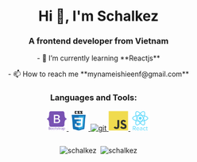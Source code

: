 <h1 align="center">Hi 👋, I'm Schalkez</h1>
<h3 align="center">A frontend developer from Vietnam</h3>


<p align="center">- 🌱 I’m currently learning **Reactjs**</p>
<p align="center">- 📫 How to reach me **mynameishieenf@gmail.com**</p>


<div align="center">

<h3 style="margin-right: 20px;">Languages and Tools:</h3>
<p> <a href="https://getbootstrap.com" target="_blank" rel="noreferrer"> <img src="https://raw.githubusercontent.com/devicons/devicon/master/icons/bootstrap/bootstrap-plain-wordmark.svg" alt="bootstrap" width="40" height="40"/> </a> <a href="https://www.w3schools.com/css/" target="_blank" rel="noreferrer"> <img src="https://raw.githubusercontent.com/devicons/devicon/master/icons/css3/css3-original-wordmark.svg" alt="css3" width="40" height="40"/> </a> <a href="https://git-scm.com/" target="_blank" rel="noreferrer"> <img src="https://www.vectorlogo.zone/logos/git-scm/git-scm-icon.svg" alt="git" width="40" height="40"/> </a> <a href="https://developer.mozilla.org/en-US/docs/Web/JavaScript" target="_blank" rel="noreferrer"> <img src="https://raw.githubusercontent.com/devicons/devicon/master/icons/javascript/javascript-original.svg" alt="javascript" width="40" height="40"/> </a> <a href="https://reactjs.org/" target="_blank" rel="noreferrer"> <img src="https://raw.githubusercontent.com/devicons/devicon/master/icons/react/react-original-wordmark.svg" alt="react" width="40" height="40"/> </a> </p>
  
</div>


<div align="center"> 
  <p style="display: inline-block;"><img src="https://github-readme-stats.vercel.app/api/top-langs?username=schalkez&show_icons=true&locale=en&layout=compact" alt="schalkez" /></p>

  <p style="display: inline-block;">&nbsp;<img src="https://github-readme-stats.vercel.app/api?username=schalkez&show_icons=true&locale=en" alt="schalkez" /></p>
</div>



<!---
Nothing is true, everything is permitted.
忍
--->
